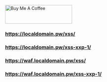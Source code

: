 <a href="https://www.buymeacoffee.com/cujanovic" target="_blank"><img src="https://cdn.buymeacoffee.com/buttons/v2/default-yellow.png" alt="Buy Me A Coffee" style="height: 60px !important;width: 217px !important;" ></a>


### https://localdomain.pw/xss/

### https://localdomain.pw/xss-xxp-1/

### https://waf.localdomain.pw/xss/

### https://waf.localdomain.pw/xss-xxp-1/
